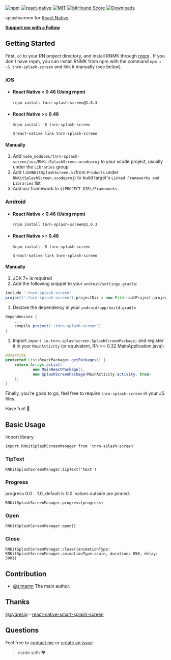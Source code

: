 [![npm][npm-badge]][npm]
[![react-native][rn-badge]][rn]
[![MIT][license-badge]][license]
[![bitHound Score][bithound-badge]][bithound]
[![Downloads](https://img.shields.io/npm/dm/tnrn-splash-screen.svg)](https://www.npmjs.com/package/tnrn-splash-screen)

splashscreen for [React Native][rn].

[**Support me with a Follow**](https://github.com/simman/followers)

[npm-badge]: https://img.shields.io/npm/v/tnrn-splash-screen.svg
[npm]: https://www.npmjs.com/package/tnrn-splash-screen
[rn-badge]: https://img.shields.io/badge/react--native-v0.40-05A5D1.svg
[rn]: https://facebook.github.io/react-native
[license-badge]: https://img.shields.io/dub/l/vibe-d.svg
[license]: https://raw.githubusercontent.com/tnrn/tnrn-splash-screen/master/LICENSE
[bithound-badge]: https://www.bithound.io/github/tnrn/tnrn-splash-screen/badges/score.svg
[bithound]: https://www.bithound.io/github/tnrn/tnrn-splash-screen

## Getting Started

First, `cd` to your RN project directory, and install RNMK through [rnpm](https://github.com/rnpm/rnpm) . If you don't have rnpm, you can install RNMK from npm with the command `npm i -S tnrn-splash-screen` and link it manually (see below).

### iOS

* #### React Native < 0.46 (Using rnpm)

  `rnpm install tnrn-splash-screen@1.0.3`

* #### React Native >= 0.46
  `$npm install -S tnrn-splash-screen`

  `$react-native link tnrn-splash-screen`

#### Manually
1. Add `node_modules/tnrn-splash-screen/ios/RNKitSplashScreen.xcodeproj` to your xcode project, usually under the `Libraries` group
1. Add `libRNKitSplashScreen.a` (from `Products` under `RNKitSplashScreen.xcodeproj`) to build target's `Linked Frameworks and Libraries` list
1. Add ocr framework to `$(PROJECT_DIR)/Frameworks.`

### Android

* #### React Native < 0.46 (Using rnpm)

  `rnpm install tnrn-splash-screen@1.0.3`

* #### React Native >= 0.46
  `$npm install -S tnrn-splash-screen`

  `$react-native link tnrn-splash-screen`

#### Manually
1. JDK 7+ is required
1. Add the following snippet to your `android/settings.gradle`:

  ```gradle
include ':tnrn-splash-screen'
project(':tnrn-splash-screen').projectDir = new File(rootProject.projectDir, '../node_modules/tnrn-splash-screen/android/app')
  ```
  
1. Declare the dependency in your `android/app/build.gradle`
  
  ```gradle
  dependencies {
      ...
      compile project(':tnrn-splash-screen')
  }
  ```
  
1. Import `import io.tnrn.splashscreen.SplashScreenPackage;` and register it in your `MainActivity` (or equivalent, RN >= 0.32 MainApplication.java):

  ```java
  @Override
  protected List<ReactPackage> getPackages() {
      return Arrays.asList(
              new MainReactPackage(),
              new SplashScreenPackage(MainActivity.activity, true)
      );
  }
  ```

Finally, you're good to go, feel free to require `tnrn-splash-screen` in your JS files.

Have fun! :metal:

## Basic Usage

Import library

```
import RNKitSplashScreenManager from 'tnrn-splash-screen'
```

### TipText

```
RNKitSplashScreenManager.tipText('text')
```

### Progress

progress 0.0 .. 1.0, default is 0.0. values outside are pinned.

```
RNKitSplashScreenManager.progress(progress)
```

### Open

```
RNKitSplashScreenManager.open()
```

### Close

```
RNKitSplashScreenManager.close({animationType: RNKitSplashScreenManager.animationType.scale, duration: 850, delay: 500})
```

## Contribution

- [@simamn](mailto:liwei0990@gmail.com) The main author.

## Thanks

[@cyqresig](https://github.com/cyqresig) - [react-native-smart-splash-screen](https://github.com/react-native-component/react-native-smart-splash-screen)



## Questions

Feel free to [contact me](mailto:liwei0990@gmail.com) or [create an issue](https://github.com/tnrn/tnrn-splash-screen/issues/new)

> made with ♥